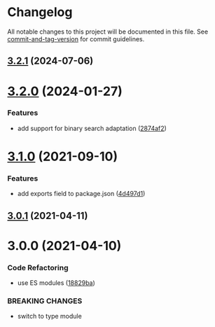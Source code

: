 # Changelog

All notable changes to this project will be documented in this file. See [commit-and-tag-version](https://github.com/absolute-version/commit-and-tag-version) for commit guidelines.

## [3.2.1](https://github.com/dmnsgn/adaptable-text/compare/v3.2.0...v3.2.1) (2024-07-06)



# [3.2.0](https://github.com/dmnsgn/adaptable-text/compare/v3.1.0...v3.2.0) (2024-01-27)


### Features

* add support for binary search adaptation ([2874af2](https://github.com/dmnsgn/adaptable-text/commit/2874af2a2f48280d2c6f6992f2ca03751f106a1d))



# [3.1.0](https://github.com/dmnsgn/adaptable-text/compare/v3.0.1...v3.1.0) (2021-09-10)


### Features

* add exports field to package.json ([4d497d1](https://github.com/dmnsgn/adaptable-text/commit/4d497d18538a8d54f98d207a98289561117c53d6))



## [3.0.1](https://github.com/dmnsgn/adaptable-text/compare/v3.0.0...v3.0.1) (2021-04-11)



# 3.0.0 (2021-04-10)


### Code Refactoring

* use ES modules ([18829ba](https://github.com/dmnsgn/adaptable-text/commit/18829bad1900a1d38d6e07952cbb0eb57e1ef509))


### BREAKING CHANGES

* switch to type module
